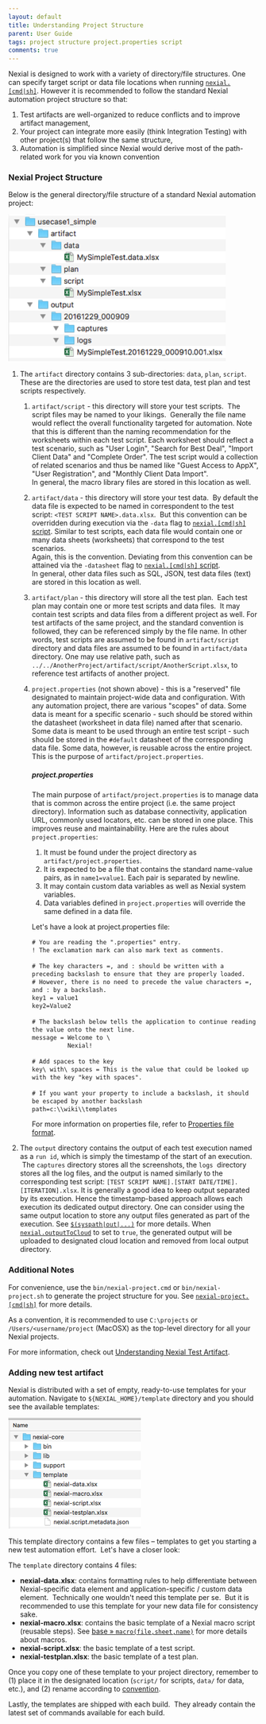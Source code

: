 ```yaml
---
layout: default
title: Understanding Project Structure
parent: User Guide
tags: project structure project.properties script
comments: true
---
```


Nexial is designed to work with a variety of directory/file structures.  One can specify target script or data file 
locations when running [`nexial.[cmd|sh]`](BatchFiles#nexialcmd--nexialsh).  However it is recommended to follow 
the standard Nexial automation project structure so that:
1. Test artifacts are well-organized to reduce conflicts and to improve artifact management,
2. Your project can integrate more easily (think Integration Testing) with other project(s) that follow the same 
   structure,
3. Automation is simplified since Nexial would derive most of the path-related work for you via known convention

### Nexial Project Structure
Below is the general directory/file structure of a standard Nexial automation project:

![](image/UnderstandingProjectStructure_01.png)

1. The `artifact` directory contains 3 sub-directories: `data`, `plan`, `script`. These are the directories are used 
   to store test data, test plan and test scripts respectively.

   1. `artifact/script` - this directory will store your test scripts.  The script files may be named to your 
   likings.  Generally the file name would reflect the overall functionality targeted for automation.  Note that this is
   different than the naming recommendation for the worksheets within each test script.  Each worksheet should reflect
   a test scenario, such as "User Login", "Search for Best Deal", "Import Client Data" and "Complete Order".  The 
   test script would a collection of related scenarios and thus be named like "Guest Access to AppX", "User 
   Registration", and "Monthly Client Data Import".  
   In general, the macro library files are stored in this location as well.

   2. `artifact/data` - this directory will store your test data.  By default the data file is expected to be named in
   correspondent to the test script: `<TEST SCRIPT NAME>.data.xlsx`.  But this convention can be overridden during
   execution via the `-data` flag to [`nexial.[cmd|sh]` script](BatchFiles#nexialcmd--nexialsh).  Similar to test 
   scripts, each data file would contain one or many data sheets (worksheets) that correspond to the test scenarios.  
   Again, this is the convention.  Deviating from this convention can be attained via the `-datasheet` flag to 
   [`nexial.[cmd|sh]` script](BatchFiles#nexialcmd--nexialsh).  
   In general, other data files such as SQL, JSON, test data files (text) are stored in this location as well.

   3. `artifact/plan` - this directory will store all the test plan.  Each test plan may contain one or more test 
   scripts and data files.  It may contain test scripts and data files from a different project as well. For test 
   artifacts of the same project, and the standard convention is followed, they can be referenced simply by the file
   name.  In other words, test scripts are assumed to be found in `artifact/script` directory and data files are
   assumed to be found in `artifact/data` directory.  One may use relative path, such as 
   `../../AnotherProject/artifact/script/AnotherScript.xlsx`, to reference test artifacts of another project. 
   
   4. `project.properties` (not shown above) - this is a "reserved" file designated to maintain project-wide data and
   configuration.  With any automation project, there are various "scopes" of data.  Some data is meant for a specific
   scenario - such should be stored within the datasheet (worksheet in data file) named after that scenario.  Some data
   is meant to be used through an entire test script - such should be stored in the `#default` datasheet of the 
   corresponding data file.  Some data, however, is reusable across the entire project.  This is the purpose of 
   `artifact/project.properties`.  
      ##### project.properties
      The main purpose of `artifact/project.properties` is to manage data that is common across the entire project 
      (i.e. the same project directory). Information such as database connectivity, application URL, commonly used 
      locators, etc. can be stored in one place. This improves reuse and maintainability. Here are the rules about 
      `project.properties`:
       1. It must be found under the project directory as `artifact/project.properties`. 
       2. It is expected to be a file that contains the standard name-value pairs, as in `name1=value1`.  Each pair 
          is separated by newline. 
       3. It may contain custom data variables as well as Nexial system variables. 
       4. Data variables defined in `project.properties` will override the same defined in a data file.

       Let's have a look at project.properties file:<br/>
       
       ```properties
       # You are reading the ".properties" entry.
       ! The exclamation mark can also mark text as comments.

       # The key characters =, and : should be written with a preceding backslash to ensure that they are properly loaded.
       # However, there is no need to precede the value characters =, and : by a backslash.
       key1 = value1
       key2=Value2

       # The backslash below tells the application to continue reading the value onto the next line.
       message = Welcome to \
                 Nexial!

       # Add spaces to the key
       key\ with\ spaces = This is the value that could be looked up with the key "key with spaces".

       # If you want your property to include a backslash, it should be escaped by another backslash
       path=c:\\wiki\\templates
       ```
       For more information on properties file, refer to 
       <a href="https://docs.oracle.com/cd/E26180_01/Platform.94/ATGProgGuide/html/s0204propertiesfileformat01.html" class="external-link" target="_nexial_link">Properties file format</a>. 

2. The `output` directory contains the output of each test execution named as a `run id`, which is simply the 
   timestamp of the start of an execution.  The `captures` directory stores all the screenshots, the `logs` 
   directory stores all the log files, and the output is named similarly to the corresponding test script:
   `[TEST SCRIPT NAME].[START DATE/TIME].[ITERATION].xlsx`.
   It is generally a good idea to keep output separated by its execution.  Hence the timestamp-based approach allows
   each execution its dedicated output directory.  One can consider using the same output location to store any
   output files generated as part of the execution.  See 
   [`$(syspath|out|...)`](../functions/$(syspath)#available-functions) for more details.
   When [`nexial.outputToCloud`](../systemvars/#nexial.outputToCloud) to set to `true`, the generated output will be
   uploaded to designated cloud location and removed from local output directory.


### Additional Notes
For convenience, use the `bin/nexial-project.cmd` or `bin/nexial-project.sh` to generate the project structure for 
you. See [`nexial-project.[cmd|sh]`](BatchFiles#nexial-projectcmd--nexial-projectsh) for more details.

As a convention, it is recommended to use `C:\projects` or `/Users/<username/project` (MacOSX) as the top-level 
directory for all your Nexial projects.

For more information, check out [Understanding Nexial Test Artifact](UnderstandingExcelTemplates).

### Adding new test artifact
Nexial is distributed with a set of empty, ready-to-use templates for your automation.  Navigate to 
`${NEXIAL_HOME}/template` directory and you should see the available templates:<br/>

![nexial_home](image/UnderstandingProjectStructure_02.png)

This template directory contains a few files – templates to get you starting a new test automation effort.  Let's have 
a closer look:

The `template` directory contains 4 files:
- **nexial-data.xlsx**: contains formatting rules to help differentiate between Nexial-specific data element and 
  application-specific / custom data element.  Technically one wouldn't need this template per se.  But it is 
  recommended to use this template for your new data file for consistency sake.
- **nexial-macro.xlsx**: contains the basic template of a Nexial macro script (reusable steps).  See 
  [base &raquo; `macro(file,sheet,name)`](../commands/base/macro(file,sheet,name)) for more details about macros.
- **nexial-script.xlsx**: the basic template of a test script.
- **nexial-testplan.xlsx**: the basic template of a test plan.

Once you copy one of these template to your project directory, remember to (1) place it in the designated location 
(`script/` for scripts, `data/` for data, etc.), and (2) rename according to [convention](#nexial-project-structure).

Lastly, the templates are shipped with each build.  They already contain the latest set of commands available for
each build.

